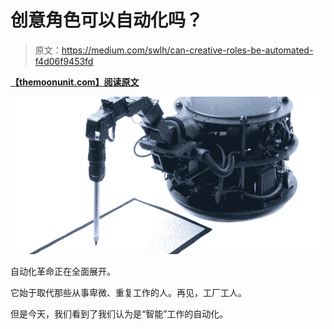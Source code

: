 # 创意角色可以自动化吗？

> 原文：<https://medium.com/swlh/can-creative-roles-be-automated-f4d06f9453fd>

[**【themoonunit.com】阅读原文**](https://www.themoonunit.com/transmissions/2019/05/21/can-creatives-and-directors-be-automated)

![](img/3b850bbfdee764367c643a963b167a19.png)

自动化革命正在全面展开。

它始于取代那些从事卑微、重复工作的人。再见，工厂工人。

但是今天，我们看到了我们认为是“智能”工作的自动化。